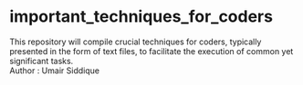 # important_techniques_for_coders
This repository will compile crucial techniques for coders, typically presented in the form of text files, to facilitate the execution of common yet significant tasks.
<br>
Author : Umair Siddique

